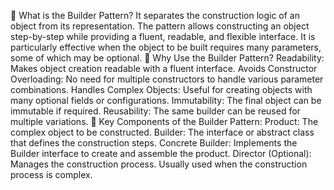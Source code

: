 🔹 What is the Builder Pattern?
It separates the construction logic of an object from its representation.
The pattern allows constructing an object step-by-step while providing a fluent, readable, and flexible interface.
It is particularly effective when the object to be built requires many parameters, some of which may be optional.
🔹 Why Use the Builder Pattern?
Readability: Makes object creation readable with a fluent interface.
Avoids Constructor Overloading: No need for multiple constructors to handle various parameter combinations.
Handles Complex Objects: Useful for creating objects with many optional fields or configurations.
Immutability: The final object can be immutable if required.
Reusability: The same builder can be reused for multiple variations.
🔹 Key Components of the Builder Pattern:
Product: The complex object to be constructed.
Builder: The interface or abstract class that defines the construction steps.
Concrete Builder: Implements the Builder interface to create and assemble the product.
Director (Optional): Manages the construction process. Usually used when the construction process is complex.